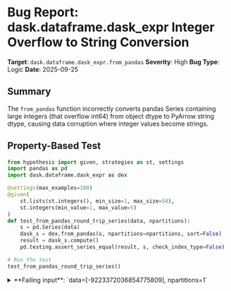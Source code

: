 # Bug Report: dask.dataframe.dask_expr Integer Overflow to String Conversion

**Target**: `dask.dataframe.dask_expr.from_pandas`
**Severity**: High
**Bug Type**: Logic
**Date**: 2025-09-25

## Summary

The `from_pandas` function incorrectly converts pandas Series containing large integers (that overflow int64) from object dtype to PyArrow string dtype, causing data corruption where integer values become strings.

## Property-Based Test

```python
from hypothesis import given, strategies as st, settings
import pandas as pd
import dask.dataframe.dask_expr as dex

@settings(max_examples=100)
@given(
    st.lists(st.integers(), min_size=1, max_size=50),
    st.integers(min_value=1, max_value=5)
)
def test_from_pandas_round_trip_series(data, npartitions):
    s = pd.Series(data)
    dask_s = dex.from_pandas(s, npartitions=npartitions, sort=False)
    result = dask_s.compute()
    pd.testing.assert_series_equal(result, s, check_index_type=False)

# Run the test
test_from_pandas_round_trip_series()
```

<details>

<summary>
**Failing input**: `data=[-9223372036854775809], npartitions=1`
</summary>
```
Traceback (most recent call last):
  File "/home/npc/pbt/agentic-pbt/worker_/10/hypo.py", line 17, in <module>
    test_from_pandas_round_trip_series()
    ~~~~~~~~~~~~~~~~~~~~~~~~~~~~~~~~~~^^
  File "/home/npc/pbt/agentic-pbt/worker_/10/hypo.py", line 6, in test_from_pandas_round_trip_series
    @given(

  File "/home/npc/miniconda/lib/python3.13/site-packages/hypothesis/core.py", line 2124, in wrapped_test
    raise the_error_hypothesis_found
  File "/home/npc/pbt/agentic-pbt/worker_/10/hypo.py", line 14, in test_from_pandas_round_trip_series
    pd.testing.assert_series_equal(result, s, check_index_type=False)
    ~~~~~~~~~~~~~~~~~~~~~~~~~~~~~~^^^^^^^^^^^^^^^^^^^^^^^^^^^^^^^^^^^
  File "/home/npc/miniconda/lib/python3.13/site-packages/pandas/_testing/asserters.py", line 999, in assert_series_equal
    assert_attr_equal("dtype", left, right, obj=f"Attributes of {obj}")
    ~~~~~~~~~~~~~~~~~^^^^^^^^^^^^^^^^^^^^^^^^^^^^^^^^^^^^^^^^^^^^^^^^^^
  File "/home/npc/miniconda/lib/python3.13/site-packages/pandas/_testing/asserters.py", line 421, in assert_attr_equal
    raise_assert_detail(obj, msg, left_attr, right_attr)
    ~~~~~~~~~~~~~~~~~~~^^^^^^^^^^^^^^^^^^^^^^^^^^^^^^^^^
  File "/home/npc/miniconda/lib/python3.13/site-packages/pandas/_testing/asserters.py", line 620, in raise_assert_detail
    raise AssertionError(msg)
AssertionError: Attributes of Series are different

Attribute "dtype" are different
[left]:  StringDtype(storage=pyarrow, na_value=<NA>)
[right]: object
Falsifying example: test_from_pandas_round_trip_series(
    data=[-9_223_372_036_854_775_809],
    npartitions=1,  # or any other generated value
)
Explanation:
    These lines were always and only run by failing examples:
        /home/npc/miniconda/lib/python3.13/site-packages/dask/dataframe/_pyarrow.py:26
        /home/npc/miniconda/lib/python3.13/site-packages/dask/dataframe/_pyarrow.py:71
        /home/npc/miniconda/lib/python3.13/site-packages/dask/tokenize.py:446
        /home/npc/miniconda/lib/python3.13/site-packages/numpy/_core/__init__.py:153
        /home/npc/miniconda/lib/python3.13/site-packages/numpy/_core/_dtype.py:113
        (and 33 more with settings.verbosity >= verbose)
```
</details>

## Reproducing the Bug

```python
import pandas as pd
import dask.dataframe.dask_expr as dex

# Create a Series with an integer that overflows int64
s = pd.Series([-9223372036854775809])
print(f"Original dtype: {s.dtype}")
print(f"Original value: {s.values[0]} (type: {type(s.values[0]).__name__})")
print(f"Original Series:\n{s}")
print()

# Convert to Dask and back
dask_s = dex.from_pandas(s, npartitions=1, sort=False)
result = dask_s.compute()

print(f"Result dtype: {result.dtype}")
print(f"Result value: {result.values[0]} (type: {type(result.values[0]).__name__})")
print(f"Result Series:\n{result}")
print()

# Check if they are equal
print(f"Are dtypes equal? {s.dtype == result.dtype}")
print(f"Are values equal? {s.values[0] == result.values[0]}")

# This should be True but will be False due to the bug
assert s.dtype == result.dtype, f"Expected dtype {s.dtype}, got {result.dtype}"
```

<details>

<summary>
AssertionError: Expected dtype object, got string
</summary>
```
Original dtype: object
Original value: -9223372036854775809 (type: int)
Original Series:
0    -9223372036854775809
dtype: object

Result dtype: string
Result value: -9223372036854775809 (type: str)
Result Series:
0    -9223372036854775809
dtype: string

Are dtypes equal? False
Are values equal? False
Traceback (most recent call last):
  File "/home/npc/pbt/agentic-pbt/worker_/10/repo.py", line 25, in <module>
    assert s.dtype == result.dtype, f"Expected dtype {s.dtype}, got {result.dtype}"
           ^^^^^^^^^^^^^^^^^^^^^^^
AssertionError: Expected dtype object, got string
```
</details>

## Why This Is A Bug

This violates expected behavior in several critical ways:

1. **Data Type Corruption**: The function silently changes the fundamental data type from integer to string. The value `-9223372036854775809` is an integer that cannot fit in int64, so pandas stores it as a Python int in an object dtype Series. After round-tripping through `from_pandas`, it becomes a string `"-9223372036854775809"`.

2. **Violates Round-Trip Property**: The `from_pandas` function documentation states it "constructs a dask.dataframe from those parts" and shows examples where the original data is preserved. Users reasonably expect that `from_pandas(s).compute()` should return data equivalent to the original Series `s`.

3. **Silent Failure**: No warning or error is raised when this data corruption occurs. Users may not discover their integer data has been converted to strings until downstream operations fail with type errors.

4. **Inconsistent Behavior**: The conversion only happens when PyArrow strings are enabled (the default) and only affects object dtypes containing certain data types, creating unpredictable behavior.

5. **Breaks Mathematical Operations**: After conversion, mathematical operations that worked on the original integer data will fail or produce incorrect results on the string data.

## Relevant Context

The root cause is in the interaction between two components:

1. **`/dask/dataframe/dask_expr/io/io.py`**: The `FromPandas` class (lines 407-551) checks if `pyarrow_strings_enabled` is True (line 444, 535) and if so, calls `to_pyarrow_string` on the data.

2. **`/dask/dataframe/_pyarrow.py`**: The `is_object_string_dtype` function (lines 20-27) incorrectly identifies object dtypes as string dtypes using `pd.api.types.is_string_dtype(dtype)` which returns True for object dtypes even when they contain non-string data like large integers.

The issue occurs because `pd.api.types.is_string_dtype` is overly permissive - it returns True for any object dtype since object dtypes *could* contain strings, even when they actually contain integers.

Related documentation:
- PyArrow string conversion is documented at: https://docs.dask.org/en/stable/dataframe-api.html#text-data
- The `from_pandas` function: https://docs.dask.org/en/stable/generated/dask.dataframe.from_pandas.html

Similar issues have been reported: dask/dask#10546 shows related problems with PyArrow string conversion.

## Proposed Fix

The fix should modify `is_object_string_dtype` in `/dask/dataframe/_pyarrow.py` to properly detect whether an object dtype actually contains string data rather than assuming all object dtypes are strings:

```diff
--- a/dask/dataframe/_pyarrow.py
+++ b/dask/dataframe/_pyarrow.py
@@ -19,10 +19,16 @@ def is_pyarrow_string_dtype(dtype):

 def is_object_string_dtype(dtype):
     """Determine if input is a non-pyarrow string dtype"""
+    # Don't automatically convert object dtypes - they may contain non-string data
+    # like large integers that overflow int64, mixed types, or custom objects
+    if pd.api.types.is_object_dtype(dtype):
+        return False
+
     # in pandas < 2.0, is_string_dtype(DecimalDtype()) returns True
     return (
         pd.api.types.is_string_dtype(dtype)
         and not is_pyarrow_string_dtype(dtype)
         and not pd.api.types.is_dtype_equal(dtype, "decimal")
     )
```

This conservative fix prevents automatic conversion of object dtypes to PyArrow strings, avoiding data corruption. A more sophisticated solution could sample the actual data to determine if it truly contains strings, but that would require passing data to this function and could have performance implications.